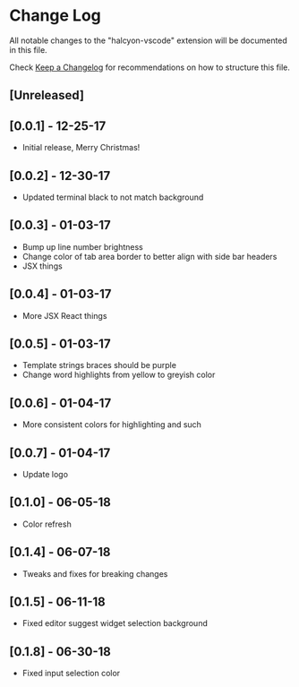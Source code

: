 # Change Log

All notable changes to the "halcyon-vscode" extension will be documented in this file.

Check [Keep a Changelog](http://keepachangelog.com/) for recommendations on how to structure this file.

## [Unreleased]

## [0.0.1] - 12-25-17

- Initial release, Merry Christmas!

## [0.0.2] - 12-30-17

- Updated terminal black to not match background

## [0.0.3] - 01-03-17

- Bump up line number brightness
- Change color of tab area border to better align with side bar headers
- JSX things

## [0.0.4] - 01-03-17

- More JSX React things

## [0.0.5] - 01-03-17

- Template strings braces should be purple
- Change word highlights from yellow to greyish color

## [0.0.6] - 01-04-17

- More consistent colors for highlighting and such

## [0.0.7] - 01-04-17

- Update logo

## [0.1.0] - 06-05-18

- Color refresh

## [0.1.4] - 06-07-18

- Tweaks and fixes for breaking changes

## [0.1.5] - 06-11-18

- Fixed editor suggest widget selection background

## [0.1.8] - 06-30-18

- Fixed input selection color
